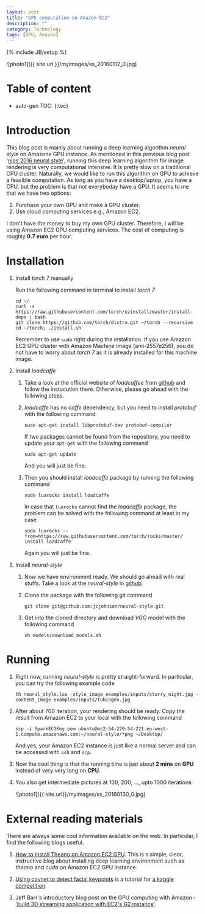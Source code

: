 ```yaml
---
layout: post
title: "GPU computation on Amazon EC2"
description: ""
category: Technology
tags: [GPU, Amazon]
---
```

{% include JB/setup %}
<script type="text/javascript"
 src="http://cdn.mathjax.org/mathjax/latest/MathJax.js?config=TeX-AMS-MML_HTMLorMML">
</script>
 
 

![photo1]({{ site.url }}/myimages/ss_20160112_0.jpg)


# Table of content
* auto-gen TOC:
{:toc}



# Introduction

This blog post is mainly about running a deep learning algorithm _neural style_ on Amazone GPU instance. As mentioned in this previous blog post '[nips 2016 neural style]({{site.url}}/research/2016/01/05/cool-thing-in-nips-2016---neural-style/)', running this deep learning algorithm for image rendering is very computational intensive. It is pretty slow on a traditional CPU cluster. Naturally, we would like to run this algorithm on GPU to achieve a feasible computation. As long as you have a desktop/laptop, you have a CPU, but the problem is that not everyboday have a GPU. It seems to me that we have two options:

1. Purchase your own GPU and make a GPU cluster.
1. Use cloud computing services e.g., Amazon EC2.

I don't have the money to buy my own GPU cluster. Therefore, I will be using Amazon EC2 GPU computing services. The cost of computing is roughly **0.7 euro** per hour. 



# Installation


1. Install _torch 7_ manually

   Run the following command in terminal to install _torch 7_
   
   ```
   cd ~/
   curl -s https://raw.githubusercontent.com/torch/ezinstall/master/install-deps | bash
   git clone https://github.com/torch/distro.git ~/torch --recursive
   cd ~/torch; ./install.sh
   ```
   
   Remember to use `sudo` right during the installation. If you use Amazon EC2 GPU cluster with Amazon Machine Image (ami-2557e256), you do not have to worry about _torch 7_ as it is already installed for this machine image.
   
1. Install _loadcaffe_

   1. Take a look at the official website of _loadcaffee_ from [github](https://github.com/szagoruyko/loadcaffe) and follow the instucution there. Otherwise, please go ahead with the following steps.
   
   1. _loadcaffe_ has no _caffe_ dependency, but you need to install _protobuf_ with the following command

      `sudo apt-get install libprotobuf-dev protobuf-compiler`
	  
	   If two packages cannot be found from the repository, you need to update your `apt-get` with the following command
	   
	   `sudo apt-get update`
	   
	   And you will just be fine.
	  
   1. Then you should install _loadcaffe_ package by running the following command 

      `sudo luarocks install loadcaffe`
	  
	  In case that `luarocks` cannot find the _loadcaffe_ package, the problem can be solved with the following command at least in my case

      `sudo luarocks --from=https://raw.githubusercontent.com/torch/rocks/master/ install loadcaffe`
	  
	  Again you will just be fine.
   
   
1. Install _neural-style_

   1. Now we have environment ready. We should go ahead with real stuffs. Take a look at the _neural-style_ in [github](https://github.com/jcjohnson/neural-style).
   
   1. Clone the package with the following git command 

      `git clone git@github.com:jcjohnson/neural-style.git` 

   1. Get into the cloned directory and download _VGG_ model with the following command

      `sh models/download_models.sh`
 
   
   
# Running


1. Right now, running _neural-style_ is pretty straight-forward. In particular, you can try the following example code

   `th neural_style.lua -style_image examples/inputs/starry_night.jpg -content_image examples/inputs/tubingen.jpg`
   
1. After about 700 iteration, your rendering should be ready. Copy the result from Amazon EC2 to your local with the following command

   `scp -i SparkEC2Key.pem ubuntu@ec2-54-229-54-221.eu-west-1.compute.amazonaws.com:~/neural-style/*png ~/Desktop/`
   
   And yes, your Amazon EC2 instance is just like a normal server and can be accessed with `ssh` and `scp`.
   
1. Now the cool thing is that the running time is just about **2 mins** on **GPU** instead of very very long on **CPU**.

1. You also get intermediate pictures at 100, 200, ..., upto 1000 iterations.

   ![photo1]({{ site.url}}/myimages/ss_20160130_0.jpg)



   
   
   
# External reading materials

There are always some cool information available on the web. In particular, I find the following blogs useful.

1. [How to install Theano on Amazon EC2 GPU](http://markus.com/install-theano-on-aws/). This is s simple, clear, instructive blog about installing deep learning environment such as _theano_ and _cuda_ on Amazon EC2 GPU instance.

1. [Using covnet to detect facial keypoints](http://danielnouri.org/notes/2014/12/17/using-convolutional-neural-nets-to-detect-facial-keypoints-tutorial/) is a tutorial for [a kaggle competition](https://www.kaggle.com/c/facial-keypoints-detection/details/deep-learning-tutorial).

1. Jeff Barr's introductory blog post on the GPU computing with Amazon - ['build 3D streaming application with EC2's G2 instance'](https://aws.amazon.com/blogs/aws/build-3d-streaming-applications-with-ec2s-new-g2-instance-type/).




